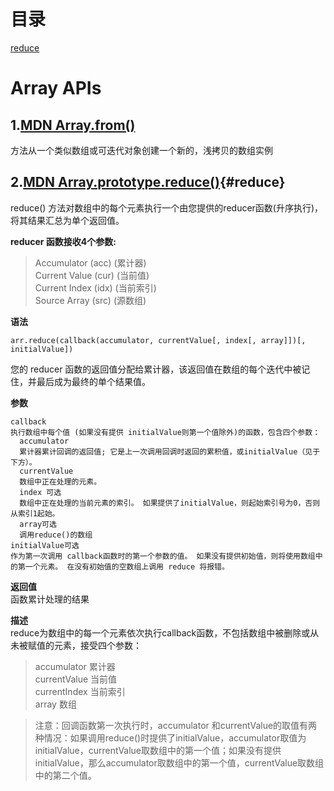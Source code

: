 # 目录
[reduce](#reduce)

# Array APIs
## 1.[MDN  Array.from()](https://developer.mozilla.org/zh-CN/docs/Web/JavaScript/Reference/Global_Objects/Array/from) 
方法从一个类似数组或可迭代对象创建一个新的，浅拷贝的数组实例 
## 2.[MDN  Array.prototype.reduce()](https://developer.mozilla.org/zh-CN/docs/Web/JavaScript/Reference/Global_Objects/Array/Reduce){#reduce}
reduce() 方法对数组中的每个元素执行一个由您提供的reducer函数(升序执行)，将其结果汇总为单个返回值。  

**reducer 函数接收4个参数:**
>Accumulator (acc) (累计器)  
>Current Value (cur) (当前值)  
>Current Index (idx) (当前索引)  
>Source Array (src) (源数组)  

**语法**
```
arr.reduce(callback(accumulator, currentValue[, index[, array]])[, initialValue])
```
您的 reducer 函数的返回值分配给累计器，该返回值在数组的每个迭代中被记住，并最后成为最终的单个结果值。  

**参数**
```
callback
执行数组中每个值 (如果没有提供 initialValue则第一个值除外)的函数，包含四个参数：
  accumulator
  累计器累计回调的返回值; 它是上一次调用回调时返回的累积值，或initialValue（见于下方）。
  currentValue
  数组中正在处理的元素。
  index 可选
  数组中正在处理的当前元素的索引。 如果提供了initialValue，则起始索引号为0，否则从索引1起始。
  array可选
  调用reduce()的数组
initialValue可选
作为第一次调用 callback函数时的第一个参数的值。 如果没有提供初始值，则将使用数组中的第一个元素。 在没有初始值的空数组上调用 reduce 将报错。
```
**返回值**  
函数累计处理的结果  

**描述**  
reduce为数组中的每一个元素依次执行callback函数，不包括数组中被删除或从未被赋值的元素，接受四个参数：
>accumulator 累计器  
>currentValue 当前值  
>currentIndex 当前索引  
>array 数组

>注意：回调函数第一次执行时，accumulator 和currentValue的取值有两种情况：如果调用reduce()时提供了initialValue，accumulator取值为initialValue，currentValue取数组中的第一个值；如果没有提供 initialValue，那么accumulator取数组中的第一个值，currentValue取数组中的第二个值。

